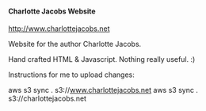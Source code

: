 #### Charlotte Jacobs Website

http://www.charlottejacobs.net

Website for the author Charlotte Jacobs.

Hand crafted HTML & Javascript.  Nothing really useful. :)

Instructions for me to upload changes:

aws s3 sync . s3://www.charlottejacobs.net
aws s3 sync . s3://charlottejacobs.net
